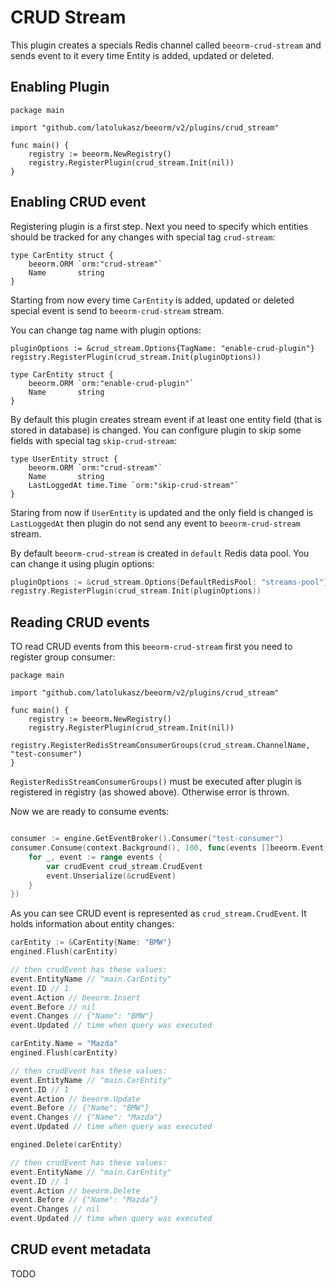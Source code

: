 # CRUD Stream

This plugin creates a specials Redis channel called `beeorm-crud-stream` and sends event to it 
every time Entity is added, updated or deleted.

## Enabling Plugin

```go{7}
package main

import "github.com/latolukasz/beeorm/v2/plugins/crud_stream"

func main() {
    registry := beeorm.NewRegistry()
    registry.RegisterPlugin(crud_stream.Init(nil)) 
} 
```

## Enabling CRUD event

Registering plugin is a first step. Next you need to specify which entities should be tracked for any changes with
special tag `crud-stream`:

```go{2}
type CarEntity struct {
    beeorm.ORM `orm:"crud-stream"`
    Name       string
}
```

Starting from now every time `CarEntity` is added, updated or deleted special event is send to `beeorm-crud-stream` stream.

You can change tag name with plugin options:

```go{1,5}
pluginOptions := &crud_stream.Options{TagName: "enable-crud-plugin"}
registry.RegisterPlugin(crud_stream.Init(pluginOptions)) 

type CarEntity struct {
    beeorm.ORM `orm:"enable-crud-plugin"`
    Name       string
}
```

By default this plugin creates stream event if at least one entity field (that is stored in database) is changed.
You can configure plugin to skip some fields with special tag `skip-crud-stream`:

```go{4}
type UserEntity struct {
    beeorm.ORM `orm:"crud-stream"`
    Name       string
    LastLoggedAt time.Time `orm:"skip-crud-stream"`
}
```

Staring from now if `UserEntity` is updated and the only field is changed is `LastLoggedAt` then
plugin do not send any event to `beeorm-crud-stream` stream.

By default `beeorm-crud-stream` is created in `default` Redis data pool. You can change it using plugin options:

```go
pluginOptions := &crud_stream.Options{DefaultRedisPool: "streams-pool"}
registry.RegisterPlugin(crud_stream.Init(pluginOptions)) 
```

## Reading CRUD events

TO read CRUD events from this `beeorm-crud-stream` first you need to register group consumer:

```go{8}
package main

import "github.com/latolukasz/beeorm/v2/plugins/crud_stream"

func main() {
    registry := beeorm.NewRegistry()
    registry.RegisterPlugin(crud_stream.Init(nil)) 
    registry.RegisterRedisStreamConsumerGroups(crud_stream.ChannelName, "test-consumer")
} 
```

`RegisterRedisStreamConsumerGroups()` must be executed after plugin is registered in registry (as showed above).
Otherwise error is thrown.

Now we are ready to consume events:

```go

consumer := engine.GetEventBroker().Consumer("test-consumer")
consumer.Consume(context.Background(), 100, func(events []beeorm.Event) {
    for _, event := range events {
        var crudEvent crud_stream.CrudEvent
        event.Unserialize(&crudEvent)
    }
})
```

As you can see CRUD event is represented as `crud_stream.CrudEvent`. It holds information about entity changes:

```go
carEntity := &CarEntity{Name: "BMW"}
engined.Flush(carEntity)

// then crudEvent has these values:
event.EntityName // "main.CarEntity"
event.ID // 1
event.Action // beeorm.Insert
event.Before // nil
event.Changes // {"Name": "BMW"}
event.Updated // time when query was executed

carEntity.Name = "Mazda"
engined.Flush(carEntity) 

// then crudEvent has these values:
event.EntityName // "main.CarEntity"
event.ID // 1
event.Action // beeorm.Update
event.Before // {"Name": "BMW"}
event.Changes // {"Name": "Mazda"}
event.Updated // time when query was executed

engined.Delete(carEntity) 

// then crudEvent has these values:
event.EntityName // "main.CarEntity"
event.ID // 1
event.Action // beeorm.Delete
event.Before // {"Name": "Mazda"}
event.Changes // nil
event.Updated // time when query was executed
```

## CRUD event metadata

TODO